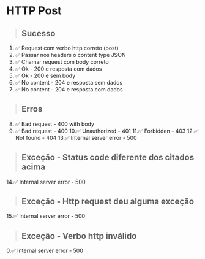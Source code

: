 # HTTP Post

> ## Sucesso
1. ✅ Request com verbo http correto (post)
2. ✅ Passar nos headers o content type JSON
3. ✅ Chamar request com body correto
4. ✅ Ok - 200 e resposta com dados
5. ✅ Ok - 200 e sem body
6. ✅ No content - 204 e resposta sem dados
7. ✅ No content - 204 e resposta com dados

> ## Erros
8. ✅ Bad request - 400 with body
9. ✅ Bad request - 400
10.✅ Unauthorized - 401
11.✅ Forbidden - 403
12.✅ Not found - 404
13.✅ Internal server error - 500

> ## Exceção - Status code diferente dos citados acima
14.✅ Internal server error - 500

> ## Exceção - Http request deu alguma exceção
15.✅ Internal server error - 500

> ## Exceção - Verbo http inválido
0.✅ Internal server error - 500